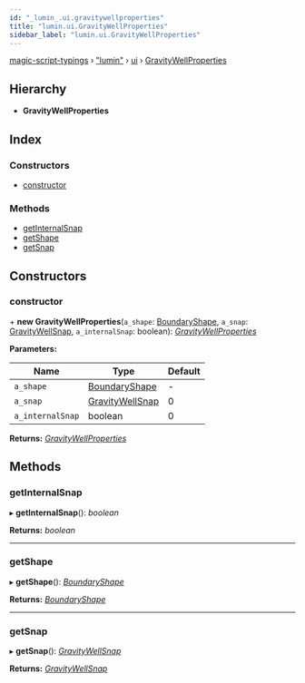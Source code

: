 ```yaml
---
id: "_lumin_.ui.gravitywellproperties"
title: "lumin.ui.GravityWellProperties"
sidebar_label: "lumin.ui.GravityWellProperties"
---
```


[magic-script-typings](../index.md) › [&quot;lumin&quot;](../modules/_lumin_.md) › [ui](../modules/_lumin_.ui.md) › [GravityWellProperties](_lumin_.ui.gravitywellproperties.md)

## Hierarchy

* **GravityWellProperties**

## Index

### Constructors

* [constructor](_lumin_.ui.gravitywellproperties.md#constructor)

### Methods

* [getInternalSnap](_lumin_.ui.gravitywellproperties.md#getinternalsnap)
* [getShape](_lumin_.ui.gravitywellproperties.md#getshape)
* [getSnap](_lumin_.ui.gravitywellproperties.md#getsnap)

## Constructors

###  constructor

\+ **new GravityWellProperties**(`a_shape`: [BoundaryShape](_lumin_.ui.boundaryshape.md), `a_snap`: [GravityWellSnap](../enums/_lumin_.ui.gravitywellsnap.md), `a_internalSnap`: boolean): *[GravityWellProperties](_lumin_.ui.gravitywellproperties.md)*

**Parameters:**

Name | Type | Default |
------ | ------ | ------ |
`a_shape` | [BoundaryShape](_lumin_.ui.boundaryshape.md) | - |
`a_snap` | [GravityWellSnap](../enums/_lumin_.ui.gravitywellsnap.md) | 0 |
`a_internalSnap` | boolean | 0 |

**Returns:** *[GravityWellProperties](_lumin_.ui.gravitywellproperties.md)*

## Methods

###  getInternalSnap

▸ **getInternalSnap**(): *boolean*

**Returns:** *boolean*

___

###  getShape

▸ **getShape**(): *[BoundaryShape](_lumin_.ui.boundaryshape.md)*

**Returns:** *[BoundaryShape](_lumin_.ui.boundaryshape.md)*

___

###  getSnap

▸ **getSnap**(): *[GravityWellSnap](../enums/_lumin_.ui.gravitywellsnap.md)*

**Returns:** *[GravityWellSnap](../enums/_lumin_.ui.gravitywellsnap.md)*